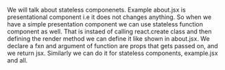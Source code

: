 We will talk about stateless componenets. Example about.jsx is presentational component i.e it does not changes anything.  So when we have a simple presentation component we can use stateless function component as well. That is instaed of calling react.create class and then defining the render method we can define it like shown in about.jsx. We declare a fxn and argument of function are props that gets passed on, and we return jsx.  Similarly we can do it for stateless components, example.jsx and all. 